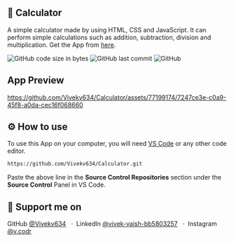 ## 🧮 Calculator
A simple calculator made by using HTML, CSS and JavaScript. It can perform simple calculations such as addition, subtraction, division and multiplication.
Get the App from [here](https://vivekv634.github.io/Calculator/).

![GitHub code size in bytes](https://img.shields.io/github/languages/code-size/vivekv634/Calculator?style=for-the-badge)
![GitHub last commit](https://img.shields.io/github/last-commit/vivekv634/Calculator?style=for-the-badge)
![GitHub](https://img.shields.io/github/license/vivekv634/notepad-clone?style=for-the-badge)

## App Preview
https://github.com/Vivekv634/Calculator/assets/77199174/7247ce3e-c0a9-45f8-a0da-cec16f068660


## ⚙️ How to use
To use this App on your computer, you will need [VS Code](https://code.visualstudio.com/download) or any other code editor.

```bash
https://github.com/Vivekv634/Calculator.git
```
Paste the above line in the **Source Control Repositories** section under the **Source Control** Panel in VS Code.

## 🤝 Support me on
GitHub [@Vivekv634](https://github.com/Vivekv634) &nbsp; &middot;&nbsp;
LinkedIn [@vivek-vaish-bb5803257](https://www.linkedin.com/in/vivek-vaish-bb5803257/) &nbsp; &middot;&nbsp;
Instagram [@v.codr](https://www.instagram.com/v.codr/)
